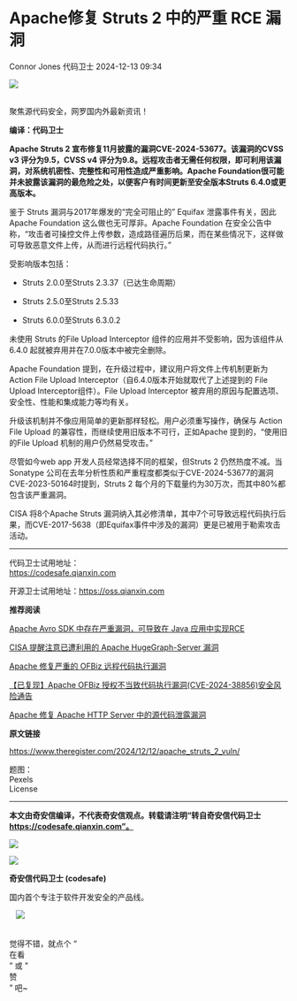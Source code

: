 #  Apache修复 Struts 2 中的严重 RCE 漏洞   
Connor Jones  代码卫士   2024-12-13 09:34  
  
![](https://mmbiz.qpic.cn/mmbiz_gif/Az5ZsrEic9ot90z9etZLlU7OTaPOdibteeibJMMmbwc29aJlDOmUicibIRoLdcuEQjtHQ2qjVtZBt0M5eVbYoQzlHiaw/640?wx_fmt=gif "")  
  
   
聚焦源代码安全，网罗国内外最新资讯！  
  
**编译：代码卫士**  
  
**Apache Struts 2 宣布修复11月披露的漏洞CVE-2024-53677。该漏洞的CVSS v3 评分为9.5，CVSS v4 评分为9.8。远程攻击者无需任何权限，即可利用该漏洞，对系统机密性、完整性和可用性造成严重影响。Apache Foundation很可能并未披露该漏洞的最危险之处，以便客户有时间更新至安全版本Struts 6.4.0或更高版本。**  
  
  
  
  
鉴于 Struts 漏洞与2017年爆发的“完全可阻止的” Equifax 泄露事件有关，因此Apache Foundation 这么做也无可厚非。Apache Foundation 在安全公告中称，“攻击者可操控文件上传参数，造成路径遍历后果，而在某些情况下，这样做可导致恶意文件上传，从而进行远程代码执行。”  
  
受影响版本包括：  
  
- Struts 2.0.0至Struts 2.3.37（已达生命周期）  
  
- Struts 2.5.0至Struts 2.5.33  
  
- Struts 6.0.0至Struts 6.3.0.2  
  
  
  
未使用 Struts 的File Upload Interceptor 组件的应用并不受影响，因为该组件从6.4.0 起就被弃用并在7.0.0版本中被完全删除。  
  
Apache Foundation 提到，在升级过程中，建议用户将文件上传机制更新为 Action File Upload Interceptor（自6.4.0版本开始就取代了上述提到的 File Upload Interceptor组件）。File Upload Interceptor 被弃用的原因与配置选项、安全性、性能和集成能力等均有关。  
  
升级该机制并不像应用简单的更新那样轻松。用户必须重写操作，确保与 Action File Upload 的兼容性，而继续使用旧版本不可行，正如Apache 提到的，“使用旧的File Upload 机制的用户仍然易受攻击。”  
  
尽管如今web app 开发人员经常选择不同的框架，但Struts 2 仍然热度不减。当 Sonatype 公司在去年分析性质和严重程度都类似于CVE-2024-53677的漏洞CVE-2023-50164时提到，Struts 2 每个月的下载量约为30万次，而其中80%都包含该严重漏洞。  
  
CISA 将8个Apache Struts 漏洞纳入其必修清单，其中7个可导致远程代码执行后果，而CVE-2017-5638（即Equifax事件中涉及的漏洞）更是已被用于勒索攻击活动。  
  
****  
代码卫士试用地址：  
https://codesafe.qianxin.com  
  
开源卫士试用地址：https://oss.qianxin.com  
  
  
  
  
  
  
  
  
  
  
  
  
  
**推荐阅读**  
  
[Apache Avro SDK 中存在严重漏洞，可导致在 Java 应用中实现RCE](https://mp.weixin.qq.com/s?__biz=MzI2NTg4OTc5Nw==&mid=2247520994&idx=1&sn=0feb249fd14e6b8b07d5d6531f3287c2&scene=21#wechat_redirect)  
  
  
[CISA 提醒注意已遭利用的 Apache HugeGraph-Server 漏洞](https://mp.weixin.qq.com/s?__biz=MzI2NTg4OTc5Nw==&mid=2247520886&idx=1&sn=d50fe47ebc8b4ad640aab8d8ead453e4&scene=21#wechat_redirect)  
  
  
[Apache 修复严重的 OFBiz 远程代码执行漏洞](https://mp.weixin.qq.com/s?__biz=MzI2NTg4OTc5Nw==&mid=2247520714&idx=2&sn=a3784b5b2245f1449edaefa3064d676f&scene=21#wechat_redirect)  
  
  
[【已复现】Apache OFBiz 授权不当致代码执行漏洞(CVE-2024-38856)安全风险通告](https://mp.weixin.qq.com/s?__biz=MzI2NTg4OTc5Nw==&mid=2247520334&idx=2&sn=db306ee3ac03c2a6708b7ae1cc72beaf&scene=21#wechat_redirect)  
  
  
[Apache 修复 Apache HTTP Server 中的源代码泄露漏洞](https://mp.weixin.qq.com/s?__biz=MzI2NTg4OTc5Nw==&mid=2247520009&idx=1&sn=b958a0460ffa3e890f8c189660f04487&scene=21#wechat_redirect)  
  
  
  
  
  
**原文链接**  
  
  
https://www.theregister.com/2024/12/12/apache_struts_2_vuln/  
  
  
题图：  
Pexels   
License  
  
****  
**本文由奇安信编译，不代表奇安信观点。转载请注明“转自奇安信代码卫士 https://codesafe.qianxin.com”。**  
  
  
  
  
![](https://mmbiz.qpic.cn/mmbiz_jpg/oBANLWYScMSf7nNLWrJL6dkJp7RB8Kl4zxU9ibnQjuvo4VoZ5ic9Q91K3WshWzqEybcroVEOQpgYfx1uYgwJhlFQ/640?wx_fmt=jpeg "")  
  
![](https://mmbiz.qpic.cn/mmbiz_jpg/oBANLWYScMSN5sfviaCuvYQccJZlrr64sRlvcbdWjDic9mPQ8mBBFDCKP6VibiaNE1kDVuoIOiaIVRoTjSsSftGC8gw/640?wx_fmt=jpeg "")  
  
**奇安信代码卫士 (codesafe)**  
  
国内首个专注于软件开发安全的产品线。  
  
   ![](https://mmbiz.qpic.cn/mmbiz_gif/oBANLWYScMQ5iciaeKS21icDIWSVd0M9zEhicFK0rbCJOrgpc09iaH6nvqvsIdckDfxH2K4tu9CvPJgSf7XhGHJwVyQ/640?wx_fmt=gif "")  
  
   
觉得不错，就点个 “  
在看  
” 或 "  
赞  
” 吧~  
  
